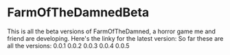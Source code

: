 # FarmOfTheDamnedBeta
This is all the beta versions of FarmOfTheDamned, a horror game me and friend are developing.
Here's the linky for the latest version: 
So far these are all the versions:
  0.0.1
  0.0.2
  0.0.3
  0.0.4
  0.0.5
